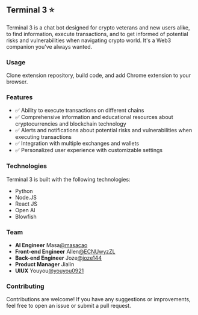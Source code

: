 ## Terminal 3 ⭐️
Terminal 3 is a chat bot designed for crypto veterans and new users alike, to find information, execute transactions, and to get informed of potential risks and vulnerabilities when navigating crypto world. It's a Web3 companion you've always wanted.

### Usage
Clone extension repository, build code, and add Chrome extension to your browser.

### Features
- ✅ Ability to execute transactions on different chains
- ✅ Comprehensive information and educational resources about cryptocurrencies and blockchain technology
- ✅ Alerts and notifications about potential risks and vulnerabilities when executing transactions
- ✅ Integration with multiple exchanges and wallets
- ✅ Personalized user experience with customizable settings

### Technologies
Terminal 3 is built with the following technologies:

- Python
- Node.JS
- React JS
- Open AI
- Blowfish

### Team
- **AI Engineer** Masa[@masacao](https://github.com/masacao)
- **Front-end Engineer** Allen[@ECNUwyzZL](https://github.com/ECNUwyzZL)
- **Back-end Engineer** Joze[@joze144](https://github.com/joze144)
- **Product Manager** Jialin
- **UIUX** Youyou[@youyou0921](https://github.com/youyou0921)

### Contributing
Contributions are welcome! If you have any suggestions or improvements, feel free to open an issue or submit a pull request.
